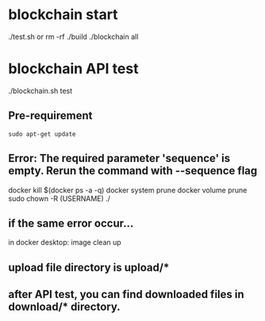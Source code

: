 # blockchain start
./test.sh
or
rm -rf ./build
./blockchain all

# blockchain API test
./blockchain.sh test

## Pre-requirement
```
sudo apt-get update
```

## Error: The required parameter 'sequence' is empty. Rerun the command with --sequence flag
docker kill $(docker ps -a -q)
docker system prune
docker volume prune
sudo chown -R (USERNAME) ./ 

## if the same error occur...
in docker desktop: image clean up

## upload file directory is upload/*
## after API test, you can find downloaded files in download/* directory.